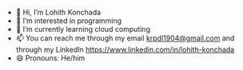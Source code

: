 - 👋 Hi, I’m Lohith Konchada
- 👀 I’m interested in programming
- 🌱 I’m currently learning cloud computing
- 📫 You can reach me through my email krpdl1904@gmail.com and through my LinkedIn https://www.linkedin.com/in/lohith-konchada
- 😄 Pronouns: He/him

<!---
Lohith1918/Lohith1918 is a ✨ special ✨ repository because its `README.md` (this file) appears on your GitHub profile.
You can click the Preview link to take a look at your changes.
--->

